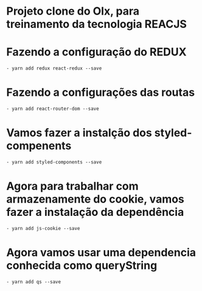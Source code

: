 # Projeto clone do Olx, para treinamento da tecnologia REACJS

# Fazendo a configuração do REDUX
	- yarn add redux react-redux --save

# Fazendo a configurações das routas
	- yarn add react-router-dom --save

# Vamos fazer a instalção dos styled-compenents
	- yarn add styled-components --save

# Agora para trabalhar com armazenamente do cookie, vamos fazer a instalação da dependência
	- yarn add js-cookie --save

# Agora vamos usar uma dependencia conhecida como queryString
	- yarn add qs --save

